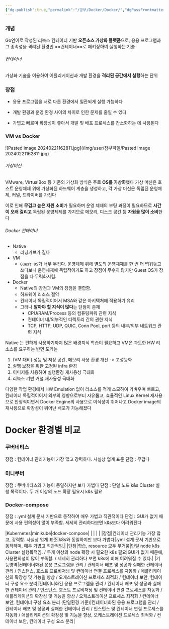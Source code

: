 ```yaml
---
{"dg-publish":true,"permalink":"/공부/Docker/Docker/","dgPassFrontmatter":true}
---
```



### 개념
Go언어로 작성된 리눅스 컨테이너 기반 **오픈소스 가상화 플랫폼**으로, 응용 프로그램과 그 종속성을 격리된 환경인 ==컨테이너==로 패키징하여 실행하는 기술
###### 컨테이너
가상화 기술을 이용하여 어플리케이션과 개발 환경을 **격리된 공간에서 실행**하는 단위
### 장점
- 응용 프로그램을 서로 다른 환경에서 일관되게 실행 가능하다

- 개발 환경과 운영 환경 사이의 차이로 인한 문제를 줄일 수 있다

- 가볍고 빠르며 확장성이 좋아서 개발 및 배포 프로세스를 간소화하는 데 사용된다

### VM vs Docker

![Pasted image 20240221162811.jpg](/img/user/첨부파일/Pasted image 20240221162811.jpg)

###### 가상머신
VMware, VirtualBox 등 기존의 가상화 방식은 주로 **OS를 가상화**했다
가상 머신은 호스트 운영체제 위에 가상화된 하드웨어 계층을 생성하고, 각 가상 머신은 독립된 운영체제, 커널, 드라이버를 가진다

이로 인해 **무겁고 높은 자원 소비**가 필요하며 운영 체제의 부팅 과정이 필요하므로 **시간이 오래 걸리고** 독립된 운영체제를 가지므로 메모리, 디스크 공간 등 **자원을 많이 소비**한다

###### Docker 컨테이너
- Native
    - 러닝커브가 길다
- VM
    - `Guest OS`가 너무 무겁다. 운영체제 위에 별도의 운영체제를 한 번 더 띄워놓고 쓰다보니 운영체제에 독립적이기도 하고 장점이 무수히 많지만 Guest OS가 장점을 다 무력화시킴.
- Docker
    - Native의 장점과 VM의 장점을 결합함.
    - 하드웨어 리소스 절약
    - 컨테이너 독립적이어서 MSA와 같은 아키텍처에 적용하기 유리
    - 그러나 **알아야 할 지식이 많다**는 단점이 존재
        - CPU/RAM/Process 등의 컴퓨팅파워 관련 지식
        - 컨테이너 내/외부적인 디렉토리 간의 권한 지식
        - TCP, HTTP, UDP, QUIC, Conn Pool, port 등의 내부/외부 네트워크 관련 지식

Native 는 편하게 사용하기까지 많은 배경지식 학습이 필요하고 VM은 과도한 HW 리소스를 요구하는 반면 도커는 
1. (VM 대비) 성능 및 저장 공간, 메모리 사용 환경 개선 -> 고성능화
2. 실행 보장을 위한 고정된 infra 환경
3. 이미지를 사용하여 실행환경 재사용성 극대화
4. 리눅스 기반 커널 재사용성 극대화

다양한 작업 환경에서 HW Emulation 없이 리소스를 적게 소모하여 가벼우며 빠르고, 컨테이너 독립적이어서 외부의 영향으로부터 자유롭고, 효율적인 Linux Kernel 재사용으로 안정적이면서 Docker Engine의 사용으로 이식성이 뛰어나고 Docker image의 재사용으로 확장성이 뛰어난 배포가 가능해졌다

# Docker 환경별 비교
### 쿠버네티스
장점 : 컨테이너 관리기능이 가장 많고 강력하다. 사실상 업계 표준
단점 : 무겁다
### 미니쿠버
장점 : 쿠버네티스와 기능이 동일하지만 보다 가볍다
단점 : 단일 노드 k&s Cluster 실행 목적이다. 두 개 이상의 노드 확장 필요시 k&s 필요
### Docker-compose
장점 : .yml 설계 문서 기반으로 동작하여 매우 가볍고 직관적이다
단점 : GUI가 없기 때문에 사용 편의성이 많이 부족함. 세세히 관리하다보면 k&s보다 어려워진다

|Kubernetes|minikube|docker-compose|
|
|
|
|
|장점|컨테이너 관리기능 가장 많고, 강력함. 사실상 업계 표준|k8s와 동일하지만 보다 가볍다|.yml 설계 문서 기반으로 동작하며, 매우 가볍고 직관적임.|
|단점|학습, resource 모두 무거움|단일 node k8s Cluster 실행목적임. / 두개 이상의 node 확장 시 필요한 k8s 필요|GUI가 없기 때문에, 사용편의성이 많이 부족함. / 세세히 관리하다 보면 k8s에 비해 어려워질 수 있다.|
|기능영역|컨테이너화된 응용 프로그램을 관리 / 컨테이너 배포 및 성공과 실패한 컨테이너 관리 / 인스턴스, 호스트 프로비저닝 및 컨테이너 연결 프로세스를 자동화 / 애플리케이션의 확장성 및 기능을 향상 / 오케스트레이션 프로세스 최적화 / 컨테이너 보안, 컨테이너 구성 요소 분리|컨테이너화된 응용 프로그램을 관리 / 컨테이너 배포 및 성공과 실패한 컨테이너 관리 / 인스턴스, 호스트 프로비저닝 및 컨테이너 연결 프로세스를 자동화 / 애플리케이션의 확장성 및 기능을 향상 / 오케스트레이션 프로세스 최적화 / 컨테이너 보안, 컨테이너 구성 요소 분리 (단일환경 기준)|컨테이너화된 응용 프로그램을 관리 / 컨테이너 배포 및 성공과 실패한 컨테이너 관리 / 인스턴스 및 컨테이너 연결 프로세스를 자동화 / 애플리케이션의 확장성 및 기능을 향상, 오케스트레이션 프로세스 최적화 / 컨테이너 보안, 컨테이너 구성 요소 분리|